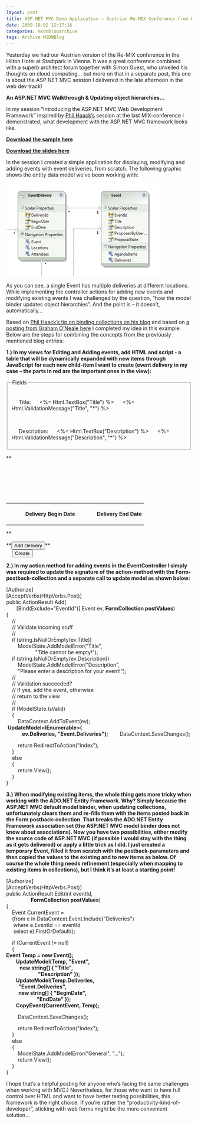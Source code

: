 ```yaml
---
layout: post
title: ASP.NET MVC Demo Application – Austrian Re-MIX Conference from October 1st 2009 – Updating (complex) object hierarchies using ModelBinder
date: 2009-10-02 12:17:16
categories: msdnblogarchive
tags: Archive MSDNBlog
---
```


Yesterday we had our Austrian version of the Re-MIX conference in the Hilton Hotel at Stadtpark in Vienna. It was a great conference combined with a superb architect forum together with Simon Guest, who unveiled his thoughts on cloud computing… but more on that in a separate post, this one is about the ASP.NET MVC session I delivered in the late afternoon in the web dev track!

 **An ASP.NET MVC Walkthrough & Updating object hierarchies…**

 In my session “Introducing the ASP.NET MVC Web Development Framework” inspired by [Phil Haack’s](http://haacked.com/) session at the last MIX-conference I demonstrated, what development with the ASP.NET MVC framework looks like.

 **[Download the sample here](http://www.mszcool.at/blog/2009/20091001-RemixDemoApp.zip)**

 **[Download the slides here](http://www.mszcool.at/blog/2009/20091001-Remix_ASPNET_MVC_Session.pptx)**

 In the session I created a simple application for displaying, modifying and adding events with event deliveries, from scratch. The following graphic shows the entity data model we’ve been working with:

 [![image](https://github.com/mszcool/oldmsdnblogarchive/blob/master/media/TNBlogsFS/BlogFileStorage/blogs_msdn/mszcool/WindowsLiveWriter/ASP.NETMVCDemoApplicationAustrianReMIXCo_FBA7/image_thumb.png?raw=true?raw=true "image")](https://github.com/mszcool/oldmsdnblogarchive/blob/master/media/TNBlogsFS/BlogFileStorage/blogs_msdn/mszcool/WindowsLiveWriter/ASP.NETMVCDemoApplicationAustrianReMIXCo_FBA7/image_2.png?raw=true?raw=true) 

 As you can see, a single Event has multiple deliveries at different locations. While implementing the controller actions for adding new events and modifying existing events I was challenged by the question, “how the model binder updates object hierarchies”. And the point is – it doesn’t, automatically…

 Based on [Phil Haack’s tip on binding collections on his blog](http://haacked.com/archive/2008/10/23/model-binding-to-a-list.aspx) and based on [a posting from Graham O’Neale here](http://goneale.com/2009/07/27/updating-multiple-child-objects-and-or-collections-in-asp-net-mvc-views/) I completed my idea in this example. Below are the steps for combining the concepts from the previously mentioned blog entries:

 **1.) In my views for Editing and Adding events, add HTML and script - a table that will be dynamically expanded with new items through JavaScript for each new child-item I want to create (event delivery in my case – the parts in red are the important ones in the view):**

 <fieldset>   
    <legend>Fields</legend>   
    <p>   
     <label for="Title">Title:</label>   
     <%= Html.TextBox("Title") %>   
     <%= Html.ValidationMessage("Title", "*") %>   
    </p>   
    <p>   
     <label for="Description">Description:</label>   
     <%= Html.TextBox("Description") %>   
     <%= Html.ValidationMessage("Description", "*") %>   
    </p>   
</fieldset> 

 **<table id="DeliveryTable">   
    <tr>   
        <th>   
            Delivery Begin Date   
        </th>   
        <th>   
            Delivery End Date   
        </th>   
    </tr>   
</table>** 

 <p>   
**<input type="button" value="Add Delivery"** **onclick="javascript:AddDelivery()" />** <br />   
    <input type="submit" value="Create" />   
</p> 

 **<script type="text/javascript" language="javascript">** 

 **function AddDelivery() {** 

 **// Add a row to the table   
    var DeliveryTableBody =    
     document.getElementById****(   
      "DeliveryTable").getElementsByTagName(   
        "tbody").item(0);   
    var ItemCount =   
       DeliveryTableBody.childNodes.length - 1;** 

 **var newChild = document.createElement("tr");   
    var col1 = document.createElement("td");   
    col1.innerHTML =    
        "<input type='text'    
         name='Event.Deliveries["    
          + ItemCount + "].BeginDate' />";   
    var col2 = document.createElement("td");   
    col2.innerHTML = "<input type='text'    
         name='Event.Deliveries[" + ItemCount +    
         "].EndDate' />";   
    newChild.appendChild(col1);   
    newChild.appendChild(col2);   
    DeliveryTableBody.appendChild(newChild);   
}** 

 **</script>**

 **2.) In my action method for adding events in the EventController I simply was required to update the signature of the action-method with the Form-postback-collection and a separate call to update model as shown below:**

 [Authorize]   
[AcceptVerbs(HttpVerbs.Post)]   
public ActionResult Add(   
       [Bind(Exclude="EventId")] Event ev,  **FormCollection postValues**)   
{   
    //   
    // Validate incoming stuff   
    //   
    if (string.IsNullOrEmpty(ev.Title))   
        ModelState.AddModelError("Title",   
                    "Title cannot be empty!");   
    if (string.IsNullOrEmpty(ev.Description))   
        ModelState.AddModelError("Description",   
        "Please enter a description for your event!");   
    //   
    // Validation succeeded?   
    // If yes, add the event, otherwise   
    // return to the view   
    //   
    if (ModelState.IsValid)   
    {   
        DataContext.AddToEvent(ev);   
 **UpdateModel<IEnumerable<EventDelivery>>(   
             ev.Deliveries, "Event.Deliveries");**        DataContext.SaveChanges(); 

         return RedirectToAction("Index");   
    }   
    else   
    {   
        return View();   
    }   
}

 **3.) When modifying existing items, the whole thing gets more tricky when working with the ADO.NET Entity Framework. Why? Simply because the ASP.NET MVC default model binder, when updating collections, unfortunately clears them and re-fills them with the items posted back in the Form postback-collection. That breaks the ADO.NET Entity Framework association set (the ASP.NET MVC model binder does not know about associations). Now you have two possibilities, either modify the source code of ASP.NET MVC (if possible I would stay with the thing as it gets delivered) or apply a little trick as I did. I just created a temporary Event, filled it from scratch with the postback-parameters and then copied the values to the existing and to new items as below. Of course the whole thing needs refinement (especially when mapping to existing items in collections), but I think it’s at least a starting point!**

 [Authorize]   
[AcceptVerbs(HttpVerbs.Post)]   
public ActionResult Edit(int eventId,   
                 **FormCollection postValues**)   
{   
    Event CurrentEvent =    
    (from e in DataContext.Event.Include("Deliveries")   
     where e.EventId == eventId   
     select e).FirstOrDefault(); 

     if (CurrentEvent != null)   
    {   
**Event Temp = new Event();   
        UpdateModel(Temp, "Event",    
           new string[] { "Title",   
                          "Description" });   
        UpdateModel(Temp.Deliveries,    
          "Event.Deliveries",    
          new string[] { "BeginDate",   
                         "EndDate" });   
        CopyEvent(CurrentEvent, Temp);** 

         DataContext.SaveChanges(); 

         return RedirectToAction("Index");   
    }   
    else   
    {   
        ModelState.AddModelError("General", "...");   
        return View();   
    }   
}

 I hope that’s a helpful posting for anyone who’s facing the same challenges when working with MVC:) Nevertheless, for those who want to have full control over HTML and want to have better testing possibilities, this framework is the right choice. If you’re rather the “productivity-kind-of-developer”, sticking with web forms might be the more convenient solution...


